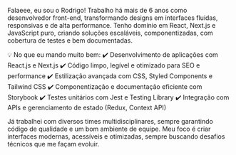 Falaeee, eu sou o Rodrigo! Trabalho há mais de 6 anos como desenvolvedor front-end, transformando designs em interfaces fluidas, responsivas e de alta performance. Tenho domínio em React, Next.js e JavaScript puro, criando soluções escaláveis, componentizadas, com cobertura de testes e bem documentadas.

💡 No que eu mando muito bem:
✔️ Desenvolvimento de aplicações com React.js e Next.js
✔️ Código limpo, legível e otimizado para SEO e performance
✔️ Estilização avançada com CSS, Styled Components e Tailwind CSS
✔️ Componentização e documentação eficiente com Storybook
✔️ Testes unitários com Jest e Testing Library
✔️ Integração com APIs e gerenciamento de estado (Redux, Context API)

Já trabalhei com diversos times multidisciplinares, sempre garantindo código de qualidade e um bom ambiente de equipe. Meu foco é criar interfaces modernas, acessíveis e otimizadas, sempre buscando desafios técnicos que me façam evoluir.
